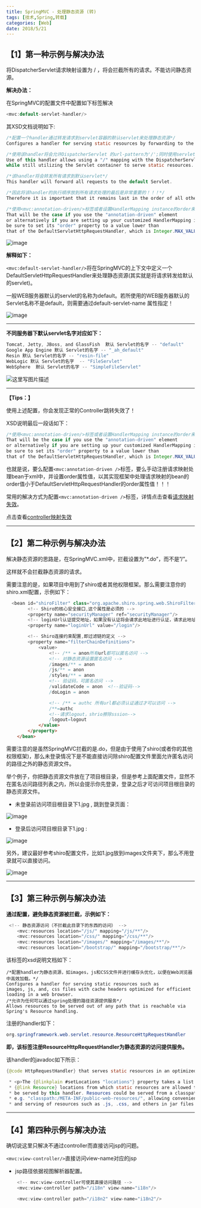 ```yaml
---
title: SpringMVC - 处理静态资源 (转)
tags: [技术,Spring,转载]
categories: [Web]
date: 2018/5/21
---
```

## **【1】第一种示例与解决办法**

将DispatcherServlet请求映射设置为 / ，将会拦截所有的请求。不能访问静态资源。

**解决办法：**

在SpringMVC的配置文件中配置如下标签解决

```java
<mvc:default-servlet-handler/>
```

其XSD文档说明如下:


```java
/*配置一个handler通过转发请求到servlet容器的默认servlet来处理静态资源*/
Configures a handler for serving static resources by forwarding to the Servlet container's default Servlet.

/*使用该handler将会允许DispatcherServlet 的url-pattern为'/';同时使用servlet容器的默认servlet处理静态资源*/
Use of this handler allows using a "/" mapping with the DispatcherServlet 
while still utilizing the Servlet container to serve static resources. 

/*该handler将会转发所有请求到默认servlet*/
This handler will forward all requests to the default Servlet. 

/*因此将该handler的执行顺序放到所有请求处理的最后是非常重要的！！！*/
Therefore it is important that it remains last in the order of all other URL HandlerMappings. 

/*使用<mvc:annotation-driven/>标签或者设置HandlerMapping instance的order来确保DefaultServletHttpRequestHandler的order最大。*/
That will be the case if you use the "annotation-driven" element 
or alternatively if you are setting up your customized HandlerMapping instance 
be sure to set its "order" property to a value lower than 
that of the DefaultServletHttpRequestHandler, which is Integer.MAX_VALUE.
```

![image](https://img-blog.csdn.net/20170914152551033?watermark/2/text/aHR0cDovL2Jsb2cuY3Nkbi5uZXQvSjA4MDYyNA==/font/5a6L5L2T/fontsize/400/fill/I0JBQkFCMA==/dissolve/70/gravity/SouthEast)

**解释如下：**

`<mvc:default-servlet-handler/>`将在SpringMVC的上下文中定义一个DefaultServletHttpRequestHandler来处理静态资源(其实就是将请求转发给默认的servlet)。

一般WEB服务器默认的servlet的名称为default。若所使用的WEB服务器默认的Servlet名称不是default，则需要通过default-servlet-name 属性指定！

![image](https://img-blog.csdn.net/20170224143539025?watermark/2/text/aHR0cDovL2Jsb2cuY3Nkbi5uZXQvSjA4MDYyNA==/font/5a6L5L2T/fontsize/400/fill/I0JBQkFCMA==/dissolve/70/gravity/SouthEast)

* * *

**不同服务器下默认servlet名字对应如下：**

```java
Tomcat, Jetty, JBoss, and GlassFish  默认 Servlet的名字 -- "default"
Google App Engine 默认 Servlet的名字 -- "_ah_default"
Resin 默认 Servlet的名字 -- "resin-file"
WebLogic 默认 Servlet的名字  -- "FileServlet"
WebSphere  默认 Servlet的名字 -- "SimpleFileServlet"
```

![这里写图片描述](https://img-blog.csdn.net/20170914154653746?watermark/2/text/aHR0cDovL2Jsb2cuY3Nkbi5uZXQvSjA4MDYyNA==/font/5a6L5L2T/fontsize/400/fill/I0JBQkFCMA==/dissolve/70/gravity/SouthEast)

* * *

**【Tips：】**

使用上述配置，你会发现正常的Controller跳转失效了！

XSD说明最后一段话如下：

```java
/*使用<mvc:annotation-driven/>标签或者设置HandlerMapping instance的order来确保DefaultServletHttpRequestHandler的order最大。*/
That will be the case if you use the "annotation-driven" element 
or alternatively if you are setting up your customized HandlerMapping instance 
be sure to set its "order" property to a value lower than 
that of the DefaultServletHttpRequestHandler, which is Integer.MAX_VALUE.
```

也就是说，要么配置`<mvc:annotation-driven />`标签，要么手动注册请求映射处理bean于xml中，并设置order属性值，以其实现框架中处理请求映射的bean的order值小于DefaultServletHttpRequestHandler的order属性值！！！

常用的解决方式为配置`<mvc:annotation-driven />`标签，详情点击查看[请求映射失效](http://blog.csdn.net/j080624/article/details/66969987)。

点击查看[controller映射失效](http://blog.csdn.net/J080624/article/details/66969987)

* * *

## **【2】第二种示例与解决办法**

解决静态资源的思路是，在SpringMVC.xml中，拦截设置为”*.do”，而不是”/”。

这样就不会拦截静态资源的请求。

需要注意的是，如果项目中用到了shiro或者其他权限框架。那么需要注意你的shiro.xml配置，示例如下：

```java
  <bean id="shiroFilter" class="org.apache.shiro.spring.web.ShiroFilterFactoryBean">
        <!-- Shiro的核心安全接口,这个属性是必须的 -->
        <property name="securityManager" ref="securityManager"/>
        <!-- loginUrl认证提交地址，如果没有认证将会请求此地址进行认证，请求此地址将由formAuthenticationFilter进行表单认证 -->
        <property name="loginUrl" value="/login"/>

        <!-- Shiro连接约束配置,即过滤链的定义 -->
        <property name="filterChainDefinitions">
            <value>
                <!-- /** = anon所有url都可以匿名访问 -->
                <!-- 对静态资源设置匿名访问 -->
                /images/** = anon
                /js/** = anon
                /styles/** = anon
                <!-- 验证码，可匿名访问 -->
                /validateCode = anon  <!--验证码-->
                /doLogin = anon

                <!-- /** = authc 所有url都必须认证通过才可以访问 -->
                /**=authc
                <!--请求logout，shrio擦除sssion-->
                /logout=logout
            </value>
        </property>
    </bean>
```

需要注意的是虽然SpringMVC拦截的是.do，但是由于使用了shiro(或者你的其他权限框架)，那么未登录情况下是不能直接访问除shiro配置文件里面允许匿名访问的路径之外的静态资源文件。

举个例子，你把静态资源文件放在了项目根目录，但是参考上面配置文件，显然不在匿名访问路径列表之内，所以会提示你先登录，登录之后才可访问项目根目录的静态资源文件。

*   未登录前访问项目根目录下1.jpg , 跳到登录页面：

![image](https://img-blog.csdn.net/20170518094647021?watermark/2/text/aHR0cDovL2Jsb2cuY3Nkbi5uZXQvSjA4MDYyNA==/font/5a6L5L2T/fontsize/400/fill/I0JBQkFCMA==/dissolve/70/gravity/SouthEast)

*   登录后访问项目根目录下1.jpg :

![image](https://img-blog.csdn.net/20170518094717006?watermark/2/text/aHR0cDovL2Jsb2cuY3Nkbi5uZXQvSjA4MDYyNA==/font/5a6L5L2T/fontsize/400/fill/I0JBQkFCMA==/dissolve/70/gravity/SouthEast)

另外，建议最好参考shiro配置文件，比如1.jpg放到images文件夹下，那么不用登录就可以直接访问。

![image](https://img-blog.csdn.net/20170518094833869?watermark/2/text/aHR0cDovL2Jsb2cuY3Nkbi5uZXQvSjA4MDYyNA==/font/5a6L5L2T/fontsize/400/fill/I0JBQkFCMA==/dissolve/70/gravity/SouthEast)

* * *

## **【3】第三种示例与解决办法**

**通过配置，避免静态资源被拦截，示例如下：**

```java
 <!-- 静态资源访问（不拦截此目录下的东西的访问） -->
    <mvc:resources location="/js/" mapping="/js/**"/>
    <mvc:resources location="/css/" mapping="/css/**"/>
    <mvc:resources location="/images/" mapping="/images/**"/>
    <mvc:resources location="/bootstrap/" mapping="/bootstrap/**"/>
```

该标签的xsd说明文档如下：

```
/*配置handler为静态资源，如images，js和CSS文件并进行缓存头优化，以便在Web浏览器中高效加载。*/
Configures a handler for serving static resources such as 
images, js, and, css files with cache headers optimized for efficient loading in a web browser. 
/*允许为任何可以通过spring处理的路径资源提供服务*/
Allows resources to be served out of any path that is reachable via Spring's Resource handling.
```

注册的handler如下：

```java
org.springframework.web.servlet.resource.ResourceHttpRequestHandler
```

**即，该标签注册ResourceHttpRequestHandler为静态资源的访问提供服务。**

该handler的javadoc如下所示：

```java
{@code HttpRequestHandler} that serves static resources in an optimized way according to the guidelines of Page Speed, YSlow, etc.

 * <p>The {@linkplain #setLocations "locations"} property takes a list of Spring
 * {@link Resource} locations from which static resources are allowed to
 * be served by this handler. Resources could be served from a classpath location,
 * e.g. "classpath:/META-INF/public-web-resources/", allowing convenient packaging
 * and serving of resources such as .js, .css, and others in jar files.
```

* * *

## **【4】第四种示例与解决办法**

确切说这里只解决不通过controller而直接访问jsp的问题。

`<mvc:view-controller/>`直接访问view-name对应的jsp

*   jsp路径依据视图解析器配置。

```java
    <!-- mvc:view-controller可使其直接访问路径 -->  
    <mvc:view-controller path="/i18n" view-name="i18n"/>

    <mvc:view-controller path="/i18n2" view-name="i18n2"/>
```
